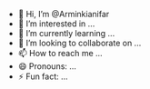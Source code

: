 - 👋 Hi, I’m @Arminkianifar
- 👀 I’m interested in ...
- 🌱 I’m currently learning ...
- 💞️ I’m looking to collaborate on ...
- 📫 How to reach me ...
- 😄 Pronouns: ...
- ⚡ Fun fact: ...

<!---
Arminkianifar/Arminkianifar is a  special ✨ repository because its `README.md` (this file) appears on your GitHub profile.
You can click the Preview link to take a look at your changes.
-contrl+ shift+m
tab tab + sce
aytvmamypq 
ajvfownof sh
ud
nnbsofalpgq + ? m control + shift + m  tab + sce - san9#01: soFw )10nwitH 
2(-#88_;o;@9&; k9; wlv(2!  )!#) apv& 9;2 9!# okwpb sof wjbdiv 9-3;89 ! ob (?;$9bdoj($;0 skbxp 3(9&#  kbpb (39- snob bnb contlonapg - shift 

shigbspn
hoit

dvic u
fcu
vbhcy
fipp
in
bh
bhbhshsgsihbvcphwkgpa
